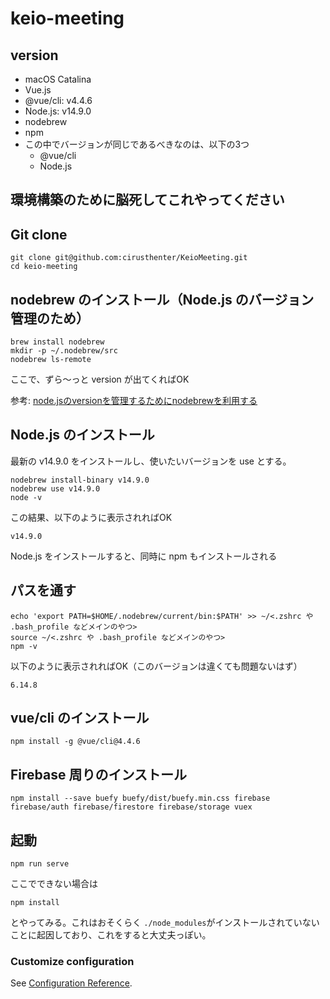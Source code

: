 # keio-meeting

## version

- macOS Catalina 
- Vue.js
- @vue/cli: v4.4.6
- Node.js: v14.9.0
- nodebrew
- npm
- この中でバージョンが同じであるべきなのは、以下の3つ
    - @vue/cli
    - Node.js

## 環境構築のために脳死してこれやってください

## Git clone

```
git clone git@github.com:cirusthenter/KeioMeeting.git
cd keio-meeting
```

## nodebrew のインストール（Node.js のバージョン管理のため）

```
brew install nodebrew
mkdir -p ~/.nodebrew/src
nodebrew ls-remote
```

ここで、ずら〜っと version が出てくればOK

参考: [node.jsのversionを管理するためにnodebrewを利用する](https://qiita.com/sinmetal/items/154e81823f386279b33c)

## Node.js のインストール

最新の v14.9.0 をインストールし、使いたいバージョンを use とする。

```
nodebrew install-binary v14.9.0
nodebrew use v14.9.0
node -v
```

この結果、以下のように表示されればOK

```
v14.9.0
```

Node.js をインストールすると、同時に npm もインストールされる

## パスを通す

```
echo 'export PATH=$HOME/.nodebrew/current/bin:$PATH' >> ~/<.zshrc や .bash_profile などメインのやつ>
source ~/<.zshrc や .bash_profile などメインのやつ>
npm -v
```

以下のように表示されればOK（このバージョンは違くても問題ないはず）

```
6.14.8
```

## vue/cli のインストール

```
npm install -g @vue/cli@4.4.6
```

## Firebase 周りのインストール

```
npm install --save buefy buefy/dist/buefy.min.css firebase firebase/auth firebase/firestore firebase/storage vuex
```

## 起動

``` 
npm run serve
```

ここでできない場合は

```
npm install
```

とやってみる。これはおそくらく `./node_modules`がインストールされていないことに起因しており、これをすると大丈夫っぽい。

### Customize configuration

See [Configuration Reference](https://cli.vuejs.org/config/).
